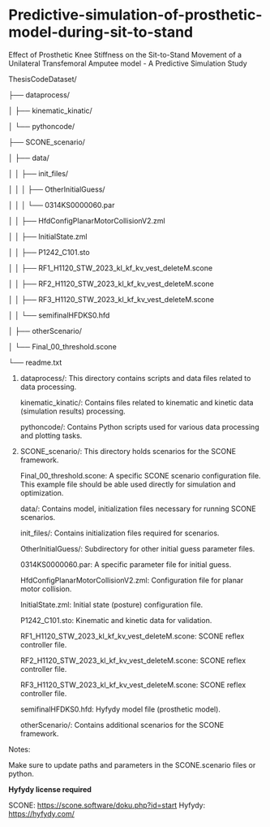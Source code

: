 # Predictive-simulation-of-prosthetic-model-during-sit-to-stand
Effect of Prosthetic Knee Stiffness on the Sit-to-Stand Movement of a Unilateral Transfemoral Amputee model - A Predictive Simulation Study

ThesisCodeDataset/

├── dataprocess/

│   ├── kinematic_kinatic/

│   └── pythoncode/

├── SCONE_scenario/

│   ├── data/

│   │   ├── init_files/

│   │   │   ├── OtherInitialGuess/

│   │   │   └── 0314KS0000060.par

│   │   ├── HfdConfigPlanarMotorCollisionV2.zml

│   │   ├── InitialState.zml

│   │   ├── P1242_C101.sto

│   │   ├── RF1_H1120_STW_2023_kl_kf_kv_vest_deleteM.scone

│   │   ├── RF2_H1120_STW_2023_kl_kf_kv_vest_deleteM.scone

│   │   ├── RF3_H1120_STW_2023_kl_kf_kv_vest_deleteM.scone

│   │   └── semifinalHFDKS0.hfd

│   ├── otherScenario/

│   └── Final_00_threshold.scone

└── readme.txt



1. dataprocess/:
		This directory contains scripts and data files related to data processing.

	kinematic_kinatic/:
		Contains files related to kinematic and kinetic data (simulation results) processing.

	pythoncode/:
		Contains Python scripts used for various data processing and plotting tasks.

2. SCONE_scenario/:
		This directory holds scenarios for the SCONE framework.

	Final_00_threshold.scone:
		A specific SCONE scenario configuration file. This example file should be able used directly for simulation and optimization.


	data/:
		Contains model, initialization files necessary for running SCONE scenarios.

	init_files/:
		Contains initialization files required for scenarios.

	OtherInitialGuess/:
		Subdirectory for other initial guess parameter files.

	0314KS0000060.par:
		A specific parameter file for initial guess.

	HfdConfigPlanarMotorCollisionV2.zml:
		Configuration file for planar motor collision.

	InitialState.zml:
		Initial state (posture) configuration file.

	P1242_C101.sto:
		Kinematic and kinetic data for validation.

	RF1_H1120_STW_2023_kl_kf_kv_vest_deleteM.scone:
		SCONE reflex controller file.

	RF2_H1120_STW_2023_kl_kf_kv_vest_deleteM.scone:
		SCONE reflex controller file.

	RF3_H1120_STW_2023_kl_kf_kv_vest_deleteM.scone:
		SCONE reflex controller file.

	semifinalHFDKS0.hfd:
		Hyfydy model file (prosthetic model).

	otherScenario/:
		Contains additional scenarios for the SCONE framework.


Notes:

Make sure to update paths and parameters in the SCONE.scenario files or python.

**Hyfydy license required**

SCONE: https://scone.software/doku.php?id=start
Hyfydy: https://hyfydy.com/
